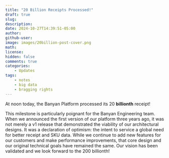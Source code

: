 ```yaml
---
title: "20 Billion Receipts Processed!"
draft: true
slug:
description:
date: 2024-10-27T14:39:51-05:00
author:
github-user:
image: images/20billion-post-cover.png
math:
license:
hidden: false
comments: true
categories:
    - Updates
tags:
    - notes
    - big data
    - bragging rights
---
```

At noon today, the Banyan Platform processed its 20 **billionth** receipt!

This milestone is particularly poignant for the Banyan Engineering team. When we announced the first version of our platform three years ago, it was not merely a v1 release that demonstrated the viability of our architectural designs. It was a declaration of optimism: the intent to service a global need for better receipt and SKU data. While we continue to add new features for our customers and make performance improvements, that core design and our original technical goals have remained the same. Our vision has been validated and we look forward to the 200 billionth!
